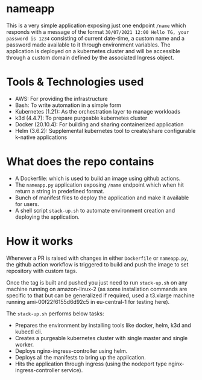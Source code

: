 # nameapp

This is a very simple application exposing just one endpoint `/name` which responds with a message of the format `30/07/2021 12:00 Hello TG, your password is 1234` consisting of current date-time, a custom name and a password made available to it through environment variables. The application is deployed on a kubernetes cluster and will be accessible through a custom domain defined by the associated Ingress object.

Tools & Technologies used
=======
 - AWS: For providing the infrastructure
 - Bash: To write automation in a simple form
 - Kubernetes (1.21): As the orchestration layer to manage workloads
 - k3d (4.4.7): To prepare purgeable kubernetes cluster
 - Docker (20.10.4): For building and sharing containerized application
 - Helm (3.6.2): Supplemental kubernetes tool to create/share configurable k-native applications

What does the repo contains
=======
 - A Dockerfile: which is used to build an image using github actions.
 - The `nameapp.py` application exposing `/name` endpoint which when hit return a string in predefined format.
 - Bunch of manifest files to deploy the application and make it available for users.
 - A shell script `stack-up.sh` to automate environment creation and deploying the application.

How it works
=======
Whenever a PR is raised with changes in either `Dockerfile` or `nameapp.py`, the github action workflow is triggered to build and push the image to set repository with custom tags.

Once the tag is built and pushed you just need to run `stack-up.sh` on any machine running on amazon-linux-2 (as some installation commands are specific to that but can be generalized if required, used a t3.xlarge machine running ami-00f22f6155d6d92c5 in eu-central-1 for testing here).

The `stack-up.sh` performs below tasks:
- Prepares the environment by installing tools like docker, helm, k3d and kubectl cli.
- Creates a purgeable kubernetes cluster with single master and single worker.
- Deploys nginx-ingress-controller using helm.
- Deploys all the manifests to bring up the application.
- Hits the application through ingress (using the nodeport type nginx-ingress-controller service).
